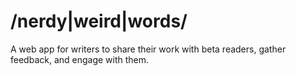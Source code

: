 # /nerdy|weird|words/

A web app for writers to share their work with beta readers, gather feedback, and engage with them.

